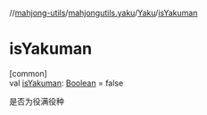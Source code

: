 //[mahjong-utils](../../../index.md)/[mahjongutils.yaku](../index.md)/[Yaku](index.md)/[isYakuman](is-yakuman.md)

# isYakuman

[common]\
val [isYakuman](is-yakuman.md): [Boolean](https://kotlinlang.org/api/latest/jvm/stdlib/kotlin-stdlib/kotlin/-boolean/index.html) = false

是否为役满役种
